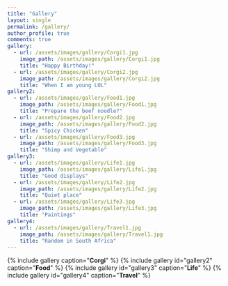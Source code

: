 ```yaml
---
title: "Gallery"
layout: single
permalink: /gallery/
author_profile: true
comments: true
gallery:
  - url: /assets/images/gallery/Corgi1.jpg
    image_path: /assets/images/gallery/Corgi1.jpg
    title: "Happy Birthday!"
  - url: /assets/images/gallery/Corgi2.jpg
    image_path: /assets/images/gallery/Corgi2.jpg
    title: "When I am young LOL"
gallery2:
  - url: /assets/images/gallery/Food1.jpg
    image_path: /assets/images/gallery/Food1.jpg
    title: "Prepare the beef noodle?"
  - url: /assets/images/gallery/Food2.jpg
    image_path: /assets/images/gallery/Food2.jpg
    title: "Spicy Chicken"
  - url: /assets/images/gallery/Food3.jpg
    image_path: /assets/images/gallery/Food3.jpg
    title: "Shimp and Vegetable"
gallery3:
  - url: /assets/images/gallery/Life1.jpg
    image_path: /assets/images/gallery/Life1.jpg
    title: "Good displays"
  - url: /assets/images/gallery/Life2.jpg
    image_path: /assets/images/gallery/Life2.jpg
    title: "Quiet place"  
  - url: /assets/images/gallery/Life3.jpg
    image_path: /assets/images/gallery/Life3.jpg
    title: "Paintings"
gallery4:
  - url: /assets/images/gallery/Travel1.jpg
    image_path: /assets/images/gallery/Travel1.jpg
    title: "Random in South Africa"
---
```


{% include gallery caption="**Corgi**" %}
{% include gallery id="gallery2" caption="**Food**" %}
{% include gallery id="gallery3" caption="**Life**" %}
{% include gallery id="gallery4" caption="**Travel**" %}